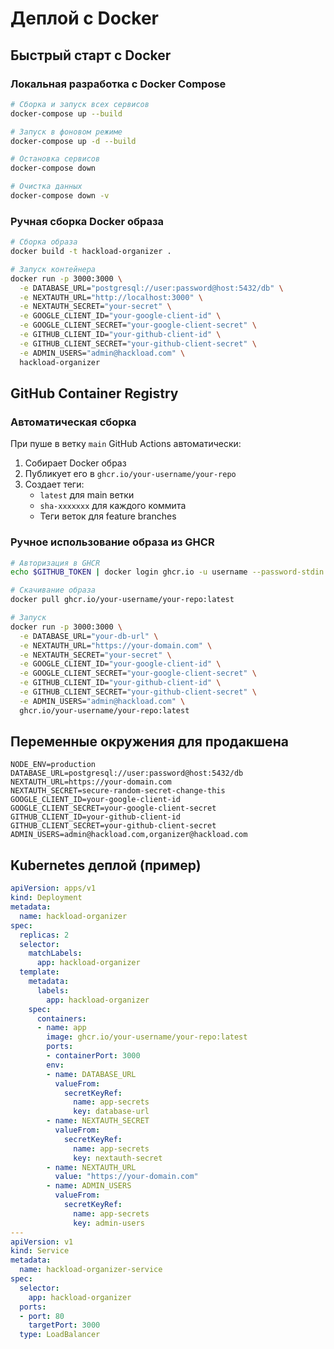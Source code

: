 # Деплой с Docker

## Быстрый старт с Docker

### Локальная разработка с Docker Compose

```bash
# Сборка и запуск всех сервисов
docker-compose up --build

# Запуск в фоновом режиме
docker-compose up -d --build

# Остановка сервисов
docker-compose down

# Очистка данных
docker-compose down -v
```

### Ручная сборка Docker образа

```bash
# Сборка образа
docker build -t hackload-organizer .

# Запуск контейнера
docker run -p 3000:3000 \
  -e DATABASE_URL="postgresql://user:password@host:5432/db" \
  -e NEXTAUTH_URL="http://localhost:3000" \
  -e NEXTAUTH_SECRET="your-secret" \
  -e GOOGLE_CLIENT_ID="your-google-client-id" \
  -e GOOGLE_CLIENT_SECRET="your-google-client-secret" \
  -e GITHUB_CLIENT_ID="your-github-client-id" \
  -e GITHUB_CLIENT_SECRET="your-github-client-secret" \
  -e ADMIN_USERS="admin@hackload.com" \
  hackload-organizer
```

## GitHub Container Registry

### Автоматическая сборка

При пуше в ветку `main` GitHub Actions автоматически:
1. Собирает Docker образ
2. Публикует его в `ghcr.io/your-username/your-repo`
3. Создает теги:
   - `latest` для main ветки
   - `sha-xxxxxxx` для каждого коммита
   - Теги веток для feature branches

### Ручное использование образа из GHCR

```bash
# Авторизация в GHCR
echo $GITHUB_TOKEN | docker login ghcr.io -u username --password-stdin

# Скачивание образа
docker pull ghcr.io/your-username/your-repo:latest

# Запуск
docker run -p 3000:3000 \
  -e DATABASE_URL="your-db-url" \
  -e NEXTAUTH_URL="https://your-domain.com" \
  -e NEXTAUTH_SECRET="your-secret" \
  -e GOOGLE_CLIENT_ID="your-google-client-id" \
  -e GOOGLE_CLIENT_SECRET="your-google-client-secret" \
  -e GITHUB_CLIENT_ID="your-github-client-id" \
  -e GITHUB_CLIENT_SECRET="your-github-client-secret" \
  -e ADMIN_USERS="admin@hackload.com" \
  ghcr.io/your-username/your-repo:latest
```

## Переменные окружения для продакшена

```env
NODE_ENV=production
DATABASE_URL=postgresql://user:password@host:5432/db
NEXTAUTH_URL=https://your-domain.com
NEXTAUTH_SECRET=secure-random-secret-change-this
GOOGLE_CLIENT_ID=your-google-client-id
GOOGLE_CLIENT_SECRET=your-google-client-secret
GITHUB_CLIENT_ID=your-github-client-id
GITHUB_CLIENT_SECRET=your-github-client-secret
ADMIN_USERS=admin@hackload.com,organizer@hackload.com
```

## Kubernetes деплой (пример)

```yaml
apiVersion: apps/v1
kind: Deployment
metadata:
  name: hackload-organizer
spec:
  replicas: 2
  selector:
    matchLabels:
      app: hackload-organizer
  template:
    metadata:
      labels:
        app: hackload-organizer
    spec:
      containers:
      - name: app
        image: ghcr.io/your-username/your-repo:latest
        ports:
        - containerPort: 3000
        env:
        - name: DATABASE_URL
          valueFrom:
            secretKeyRef:
              name: app-secrets
              key: database-url
        - name: NEXTAUTH_SECRET
          valueFrom:
            secretKeyRef:
              name: app-secrets
              key: nextauth-secret
        - name: NEXTAUTH_URL
          value: "https://your-domain.com"
        - name: ADMIN_USERS
          valueFrom:
            secretKeyRef:
              name: app-secrets
              key: admin-users
---
apiVersion: v1
kind: Service
metadata:
  name: hackload-organizer-service
spec:
  selector:
    app: hackload-organizer
  ports:
  - port: 80
    targetPort: 3000
  type: LoadBalancer
```
